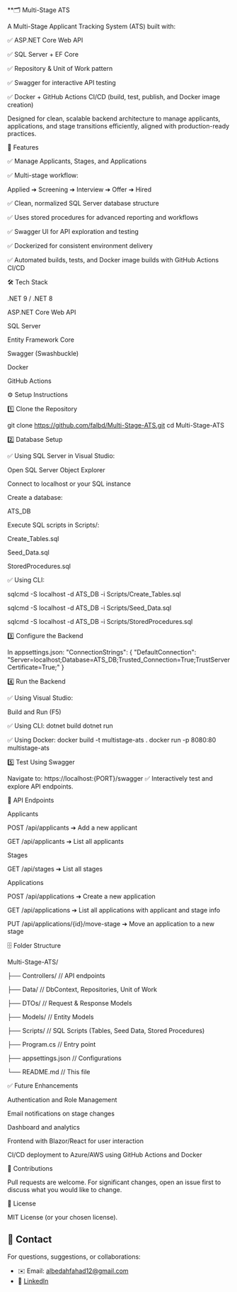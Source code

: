 **🗂️ Multi-Stage ATS

A Multi-Stage Applicant Tracking System (ATS) built with:

✅ ASP.NET Core Web API

✅ SQL Server + EF Core

✅ Repository & Unit of Work pattern

✅ Swagger for interactive API testing

✅ Docker + GitHub Actions CI/CD (build, test, publish, and Docker image creation)

Designed for clean, scalable backend architecture to manage applicants, applications, and stage transitions efficiently, aligned with production-ready practices.

🚀 Features

✅ Manage Applicants, Stages, and Applications

✅ Multi-stage workflow:

Applied ➔ Screening ➔ Interview ➔ Offer ➔ Hired

✅ Clean, normalized SQL Server database structure

✅ Uses stored procedures for advanced reporting and workflows

✅ Swagger UI for API exploration and testing

✅ Dockerized for consistent environment delivery

✅ Automated builds, tests, and Docker image builds with GitHub Actions CI/CD

🛠️ Tech Stack

.NET 9 / .NET 8

ASP.NET Core Web API

SQL Server

Entity Framework Core

Swagger (Swashbuckle)

Docker

GitHub Actions

⚙️ Setup Instructions

1️⃣ Clone the Repository

git clone https://github.com/falbd/Multi-Stage-ATS.git
cd Multi-Stage-ATS

2️⃣ Database Setup

✅ Using SQL Server in Visual Studio:

Open SQL Server Object Explorer

Connect to localhost or your SQL instance

Create a database:

ATS_DB

Execute SQL scripts in Scripts/:

Create_Tables.sql

Seed_Data.sql

StoredProcedures.sql

✅ Using CLI:

sqlcmd -S localhost -d ATS_DB -i Scripts/Create_Tables.sql

sqlcmd -S localhost -d ATS_DB -i Scripts/Seed_Data.sql

sqlcmd -S localhost -d ATS_DB -i Scripts/StoredProcedures.sql

3️⃣ Configure the Backend

In appsettings.json:
"ConnectionStrings": {
    "DefaultConnection": "Server=localhost;Database=ATS_DB;Trusted_Connection=True;TrustServerCertificate=True;"
}

4️⃣ Run the Backend

✅ Using Visual Studio:

Build and Run (F5)

✅ Using CLI:
dotnet build
dotnet run

✅ Using Docker:
docker build -t multistage-ats .
docker run -p 8080:80 multistage-ats

5️⃣ Test Using Swagger

Navigate to:
https://localhost:{PORT}/swagger
✅ Interactively test and explore API endpoints.

📡 API Endpoints

Applicants

POST /api/applicants ➔ Add a new applicant

GET /api/applicants ➔ List all applicants

Stages

GET /api/stages ➔ List all stages

Applications

POST /api/applications ➔ Create a new application

GET /api/applications ➔ List all applications with applicant and stage info

PUT /api/applications/{id}/move-stage ➔ Move an application to a new stage

🗄️ Folder Structure

Multi-Stage-ATS/

├── Controllers/          // API endpoints

├── Data/                 // DbContext, Repositories, Unit of Work

├── DTOs/                 // Request & Response Models

├── Models/               // Entity Models

├── Scripts/              // SQL Scripts (Tables, Seed Data, Stored Procedures)

├── Program.cs            // Entry point

├── appsettings.json      // Configurations

└── README.md             // This file

✅ Future Enhancements

Authentication and Role Management

Email notifications on stage changes

Dashboard and analytics

Frontend with Blazor/React for user interaction

CI/CD deployment to Azure/AWS using GitHub Actions and Docker

🤝 Contributions

Pull requests are welcome. For significant changes, open an issue first to discuss what you would like to change.

📜 License

MIT License (or your chosen license).

## 📧 Contact

For questions, suggestions, or collaborations:

- ✉️ Email: albedahfahad12@gmail.com
- 💼 [LinkedIn](https://www.linkedin.com/in/fahad-albedah-a087b8220/)
